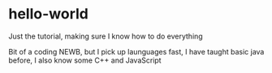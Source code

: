 # hello-world
Just the tutorial, making sure I know how to do everything

Bit of a coding NEWB, but I pick up launguages fast, I have taught basic java before, I also know some C++ and JavaScript
